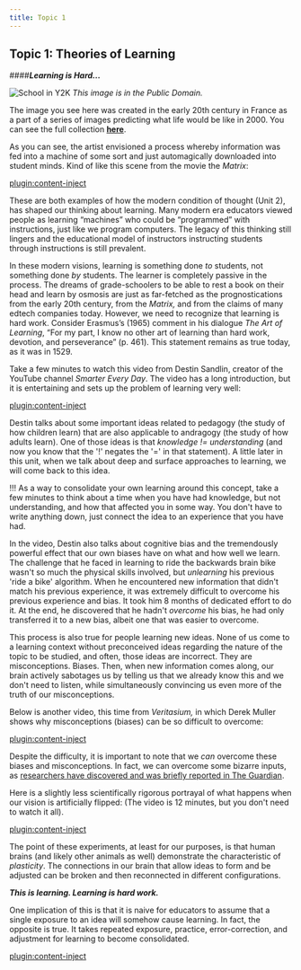 ```yaml
---
title: Topic 1
---
```


## Topic 1: Theories of Learning

####***Learning is Hard...***

![School in Y2K](https://upload.wikimedia.org/wikipedia/commons/0/05/France_in_XXI_Century._School.jpg)
*This image is in the Public Domain.*

The image you see here was created in the early 20th century in France as a part of a series of images predicting what life would be like in 2000. You can see the full collection [**here**](https://publicdomainreview.org/collections/france-in-the-year-2000-1899-1910/).

As you can see, the artist envisioned a process whereby information was fed into a machine of some sort and just automagically downloaded into student minds. Kind of like this scene from the movie the *Matrix*:

[plugin:content-inject](../_4-1)

These are both examples of how the modern condition of thought (Unit 2), has shaped our thinking about learning. Many modern era educators viewed people as learning “machines” who could be “programmed” with instructions, just like we program computers. The legacy of this thinking still lingers and the educational model of instructors instructing students through instructions is still prevalent.

In these modern visions, learning is something done *to* students, not something done *by* students. The learner is completely passive in the process. The dreams of grade-schoolers to be able to rest a book on their head and learn by osmosis are just as far-fetched as the prognostications from the early 20th century, from the *Matrix,* and from the claims of many edtech companies today. However, we need to recognize that learning is hard work. Consider Erasmus’s (1965) comment in his dialogue *The Art of Learning*, “For my part, I know no other art of learning than hard work, devotion, and perseverance” (p. 461). This statement remains as true today, as it was in 1529.

Take a few minutes to watch this video from Destin Sandlin, creator of the YouTube channel *Smarter Every Day*. The video has a long introduction, but it is entertaining and sets up the problem of learning very well:

[plugin:content-inject](../_4-2)


Destin talks about some important ideas related to pedagogy (the study of how children learn) that are also applicable to andragogy (the study of how adults learn). One of those ideas is that *knowledge != understanding* (and now you know that the '!' negates the '=' in that statement). A little later in this unit, when we talk about deep and surface approaches to learning, we will come back to this idea. 

!!! As a way to consolidate your own learning around this concept, take a few minutes to think about a time when you have had knowledge, but not understanding, and how that affected you in some way. You don't have to write anything down, just connect the idea to an experience that you have had.

In the video, Destin also talks about cognitive bias and the tremendously powerful effect that our own biases have on what and how well we learn. The challenge that he faced in learning to ride the backwards brain bike wasn't so much the physical skills involved, but *unlearning* his previous 'ride a bike' algorithm. When he encountered new information that didn't match his previous experience, it was extremely difficult to overcome his previous experience and bias. It took him 8 months of dedicated effort to do it. At the end, he discovered that he hadn't *overcome* his bias, he had only transferred it to a new bias, albeit one that was easier to overcome.

This process is also true for people learning new ideas. None of us come to a learning context without preconceived ideas regarding the nature of the topic to be studied, and often, those ideas are incorrect. They are misconceptions. Biases. Then, when new information comes along, our brain actively sabotages us by telling us that we already know this and we don't need to listen, while simultaneously convincing us even more of the truth of our misconceptions.

Below is another video, this time from *Veritasium,* in which Derek Muller shows why misconceptions (biases) can be so difficult to overcome:

[plugin:content-inject](../_4-3)

Despite the difficulty, it is important to note that we *can* overcome these biases and misconceptions. In fact, we can overcome some bizarre inputs, as [researchers have discovered and was briefly reported in The Guardian](https://www.theguardian.com/education/2012/nov/12/improbable-research-seeing-upside-down).

Here is a slightly less scientifically rigorous portrayal of what happens when our vision is artificially flipped: (The video is 12 minutes, but you don't need to watch it all).

[plugin:content-inject](../_4-4)

The point of these experiments, at least for our purposes, is that human brains (and likely other animals as well) demonstrate the characteristic of *plasticity*. The connections in our brain that allow ideas to form and be adjusted can be broken and then reconnected in different configurations.

***This is learning. Learning is hard work.***

One implication of this is that it is naive for educators to assume that a single exposure to an idea will somehow cause learning. In fact, the opposite is true. It takes repeated exposure, practice, error-correction, and adjustment for learning to become consolidated.

[plugin:content-inject](../_4-5)

